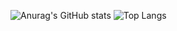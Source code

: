 
![Anurag's GitHub stats](https://github-readme-stats.vercel.app/api?username=ricardonunes-la&show_icons=true&theme=transparent)
![Top Langs](https://github-readme-stats.vercel.app/api/top-langs/?username=ricardonunes-la&hide_progress=true)
